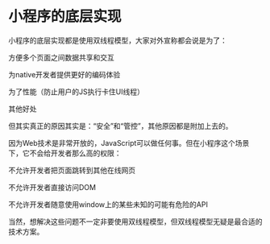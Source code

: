 # 小程序的底层实现

小程序的底层实现都是使用双线程模型，大家对外宣称都会说是为了：


方便多个页面之间数据共享和交互

为native开发者提供更好的编码体验

为了性能（防止用户的JS执行卡住UI线程）

其他好处

但其实真正的原因其实是：“安全”和“管控”，其他原因都是附加上去的。

因为Web技术是非常开放的，JavaScript可以做任何事。但在小程序这个场景下，它不会给开发者那么高的权限：

不允许开发者把页面跳转到其他在线网页

不允许开发者直接访问DOM

不允许开发者随意使用window上的某些未知的可能有危险的API

当然，想解决这些问题不一定非要使用双线程模型，但双线程模型无疑是最合适的技术方案。

